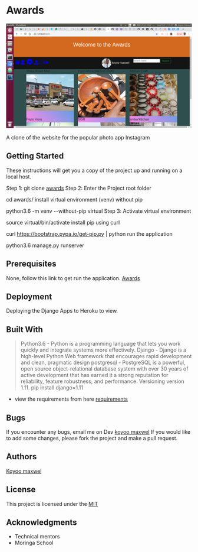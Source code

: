 # Awards

<img src="/static/pics/Screenshot from 2018-10-17 19-01-48.png">

A clone of the website for the popular photo app Instagram

## Getting Started

These instructions will get you a copy of the project up and running on a local host.

Step 1: git clone [awards](https://github.com/koyoo-maxwel/awards.git)
Step 2: Enter the Project root folder

cd awards/
install virtual environment (venv) without pip

python3.6 -m venv --without-pip virtual
Step 3: Activate virtual environment

source virtual/bin/activate
install pip using curl

curl https://bootstrap.pypa.io/get-pip.py | python
run the application

python3.6 manage.py runserver

## Prerequisites

None, follow this link to get run the application. [Awards](https://rateawards.herokuapp.com/)


## Deployment

Deploying the Django Apps to Heroku to view.

## Built With

> Python3.6 - Python is a programming language that lets you work quickly and integrate systems more effectively.
> Django - Django is a high-level Python Web framework that encourages rapid development and clean, pragmatic design
postgresql - PostgreSQL is a powerful, open source object-relational database system with over 30 years of active development that has earned it a strong reputation for reliability, feature robustness, and performance.
Versioning
version 1.11.
> pip install django=1.11

- view the requirements from here [requirements](https://github.com/koyoo-maxwel/awards/blob/master/requirements.txt)

## Bugs

If you encounter any bugs, email me on Dev [koyoo maxwel](www.maxwell@juantechno.com) If you would like to add some changes, please
fork the project and make a pull request.

## Authors

[Koyoo maxwel](https://mail.google.com/mail/u/0/#inbox)

## License

This project is licensed under the [MIT](http://rem.mit-license.org/)

## Acknowledgments

- Technical mentors
- Moringa School